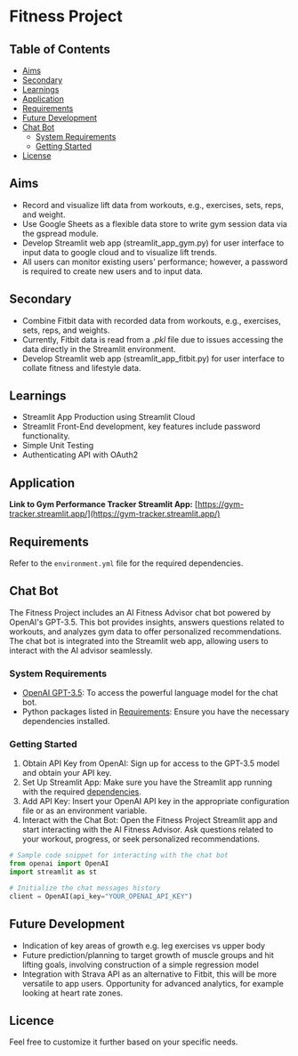 # Fitness Project

## Table of Contents

- [Aims](#aims)
- [Secondary](#secondary)
- [Learnings](#learnings)
- [Application](#application)
- [Requirements](#requirements)
- [Future Development](#future-development)
- [Chat Bot](#chat-bot)
  - [System Requirements](#system-requirements)
  - [Getting Started](#getting-started)
- [License](#license)

## Aims

- Record and visualize lift data from workouts, e.g., exercises, sets, reps, and weight.
- Use Google Sheets as a flexible data store to write gym session data via the gspread module.
- Develop Streamlit web app (streamlit_app_gym.py) for user interface to input data to google cloud and to visualize lift trends.
- All users can monitor existing users' performance; however, a password is required to create new users and to input data.

## Secondary

- Combine Fitbit data with recorded data from workouts, e.g., exercises, sets, reps, and weights.
- Currently, Fitbit data is read from a _.pkl_ file due to issues accessing the data directly in the Streamlit environment.
- Develop Streamlit web app (streamlit_app_fitbit.py) for user interface to collate fitness and lifestyle data.

## Learnings

- Streamlit App Production using Streamlit Cloud
- Streamlit Front-End development, key features include password functionality.
- Simple Unit Testing
- Authenticating API with OAuth2

## Application 
**Link to Gym Performance Tracker Streamlit App:**
[https://gym-tracker.streamlit.app/](https://gym-tracker.streamlit.app/)

## Requirements

Refer to the `environment.yml` file for the required dependencies.

## Chat Bot

The Fitness Project includes an AI Fitness Advisor chat bot powered by OpenAI's GPT-3.5. This bot provides insights, answers questions related to workouts, and analyzes gym data to offer personalized recommendations. The chat bot is integrated into the Streamlit web app, allowing users to interact with the AI advisor seamlessly.

### System Requirements

- [OpenAI GPT-3.5](https://beta.openai.com/signup/): To access the powerful language model for the chat bot.
- Python packages listed in [Requirements](#requirements): Ensure you have the necessary dependencies installed.

### Getting Started

1. Obtain API Key from OpenAI: Sign up for access to the GPT-3.5 model and obtain your API key.
2. Set Up Streamlit App: Make sure you have the Streamlit app running with the required [dependencies](#requirements).
3. Add API Key: Insert your OpenAI API key in the appropriate configuration file or as an environment variable.
4. Interact with the Chat Bot: Open the Fitness Project Streamlit app and start interacting with the AI Fitness Advisor. Ask questions related to your workout, progress, or seek personalized recommendations.

```python
# Sample code snippet for interacting with the chat bot
from openai import OpenAI
import streamlit as st

# Initialize the chat messages history
client = OpenAI(api_key="YOUR_OPENAI_API_KEY")
```

## Future Development

- Indication of key areas of growth e.g. leg exercises vs upper body
- Future prediction/planning to target growth of muscle groups and hit lifting goals, involving construction of a simple regression model
- Integration with Strava API as an alternative to Fitbit, this will be more versatile to app users. Opportunity for advanced analytics, for example looking at heart rate zones.

## Licence

Feel free to customize it further based on your specific needs.